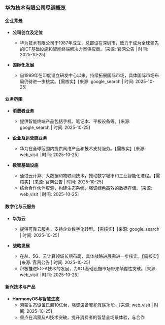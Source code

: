 ### 华为技术有限公司尽调概览

#### 企业背景
- **公司创立及定位**
  - 华为技术有限公司于1987年成立，总部设在深圳市，致力于成为全球领先的ICT基础设施和智能终端解决方案供应商。[来源: 官网公告 | 时间: 2025-10-25]

- **国际化发展**
  - 自1999年在印度设立研发中心以来，持续拓展国际市场，具体国际市场布局仍待进一步核实。【需核实】[来源: google_search | 时间: 2025-10-25]

#### 业务范围
- **消费者业务**
  - 提供智能终端产品包括手机、笔记本、平板设备等。[来源: google_search | 时间: 2025-10-25]

- **企业及运营商业务**
  - 华为在全球范围内提供网络产品和技术支持服务。【需核实】[来源: web_visit | 时间: 2025-10-25]

- **数智基础设施**
  - 通过云计算、大数据和物联网技术，推动数字城市和工业智能化进程。【需核实】[来源: 官网公告 | 时间: 2025-10-25]
  - 结合合作伙伴资源，构建生态系统，强调绿色高效的数据存储。[来源: web_visit | 时间: 2025-10-25]

#### 数字化与云服务
- **华为云**
  - 提供可靠云服务，支持企业数字化转型。【需核实】[来源: google_search | 时间: 2025-10-25]

- **战略发展**
  - 在AI、5G、云计算领域长期布局，具体战略进展需进一步核实。【需核实】[来源: 官网公告 | 时间: 2025-10-25]
  - 积极推进5G-A技术的发展，为ICT基础设施市场带来颠覆性突破。[来源: web_visit | 时间: 2025-10-25]

#### 新兴技术与产品
- **HarmonyOS与智慧生态**
  - 鸿蒙生态设备已超10亿台，强调设备智能互联功能。[来源: web_visit | 时间: 2025-10-25]
  - 重点在鸿蒙及AI技术突破，提升消费者的智慧全场景体验，与合作